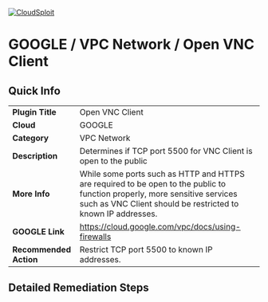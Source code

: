[![CloudSploit](https://cloudsploit.com/img/logo-new-big-text-100.png "CloudSploit")](https://cloudsploit.com)

# GOOGLE / VPC Network / Open VNC Client

## Quick Info

| | |
|-|-|
| **Plugin Title** | Open VNC Client |
| **Cloud** | GOOGLE |
| **Category** | VPC Network |
| **Description** | Determines if TCP port 5500  for VNC Client is open to the public |
| **More Info** | While some ports such as HTTP and HTTPS are required to be open to the public to function properly, more sensitive services such as VNC Client should be restricted to known IP addresses. |
| **GOOGLE Link** | https://cloud.google.com/vpc/docs/using-firewalls |
| **Recommended Action** | Restrict TCP port 5500 to known IP addresses. |

## Detailed Remediation Steps


